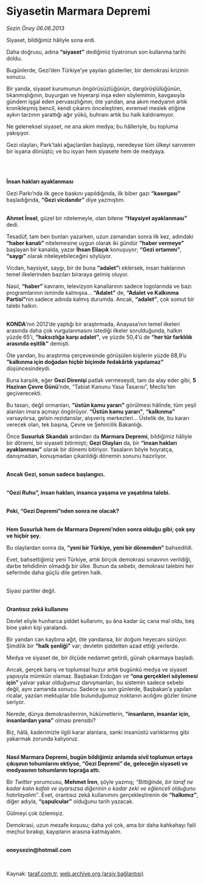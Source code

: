 # Siyasetin Marmara Depremi

*Sezin Öney 06.06.2013*

<div class="yazi"><p>Siyaset, bildiğimiz hâliyle sona erdi.</p>
<p>Daha doğrusu, adına <b>“siyaset”</b> dediğimiz tiyatronun son kullanma tarihi doldu.</p>
<p>Bugünlerde, Gezi’den Türkiye’ye yayılan gösteriler, bir demokrasi krizinin sonucu.<i></i></p>
<p>Bir yanda, siyaset kurumunun öngörüsüzlüğünün, dargörüşlülüğünün, tıkanmışlığının, buyurgan ve hiyerarşi inşa eden söylemimin, kavgasıyla gündem işgal eden pervasızlığının; öte yandan, ana akım medyanın artık kronikleşmiş bencil, kendi çıkarını önceleştiren, evrensel meslek etiğine aykırı tarzının yarattığı ağır yükü, buhranı artık bu halk kaldıramıyor. </p>
<p>Ne geleneksel siyaset, ne ana akım medya; bu hâlleriyle, bu topluma yakışıyor.</p>
<p>Gezi olayları, Park’taki ağaçlardan başlayıp, neredeyse tüm ülkeyi sarıveren bir isyana dönüştü; ve bu isyan hem siyasete hem de medyaya.</p>
<p><b> </b></p>
<p><b><br/>İnsan hakları ayaklanması</b></p>
<p>Gezi Parkı’nda ilk gece baskını yapıldığında, ilk biber gazı <b>“kasırgası”</b> başladığında, <b>“Gezi vicdandır”</b> diye yazmıştım.</p>
<p><b><br/>Ahmet İnsel</b>, güzel bir nitelemeyle, olan bitene <b>“Haysiyet ayaklanması”</b> dedi.</p>
<p>Tesadüf, tam ben bunları yazarken, uzun zamandan sonra ilk kez, adındaki <b>“haber kanalı”</b> nitelemesine uygun olarak iki gündür <b>“haber vermeye”</b> başlayan bir kanalda, yazar <b>İhsan Eliaçık</b> konuşuyor; <b>“Gezi ortamını”</b>, <b>“saygı”</b> olarak niteleyebileceğini söylüyor.</p>
<p>Vicdan, haysiyet, saygı, bir de buna <b>“adalet”</b>i eklersek, insan haklarının temel ilkelerinden bazıları biraraya gelmiş oluyor. </p>
<p>Nasıl, <b>“haber”</b> kavramı, televizyon kanallarının sadece logolarında ve bazı programlarının isminde kalmışsa... <b>“Adalet”</b> de, <b>“Adalet ve Kalkınma Partisi”</b>nin sadece adında kalmış durumda. Ancak, <b>“adalet”</b>, çok somut bir talebi halkın.</p>
<p><b><br/>KONDA</b>’nın 2012’de yaptığı bir araştırmada, Anayasa’nın temel ilkeleri arasında daha çok vurgulanmasını istediği ilkeler sorulduğunda, halkın yüzde 65’i, <b>“haksızlığa karşı adalet”</b>, ve yüzde 50,4’ü de <b>“her tür farklılık arasında eşitlik”</b> demişti. </p>
<p>Öte yandan, bu araştırma çerçevesinde görüşülen kişilerin yüzde 68,9’u <b>“kalkınma için doğadan hiçbir biçimde fedakârlık yapılamaz”</b> düşüncesindeydi.</p>
<p>Buna karşılık, eğer <b>Gezi Direnişi</b> patlak vermeseydi, tam da alay eder gibi, <b>5 Haziran Çevre Günü</b>’nde, “Tabiat Kanunu Yasa Tasarısı”, Meclis’ten geçiverecekti. </p>
<p>Bu tasarı, değil ormanları, <b>“üstün kamu yararı”</b> görülmesi hâlinde, tüm yeşil alanları imara açmayı öngörüyor. <b>“Üstün kamu yararı”</b>, <b>“kalkınma”</b> varsayılırsa, gelsin rezidanslar, alışveriş merkezleri... Üstelik de, bu kararı verecek olan, tek başına, Çevre ve Şehircilik Bakanlığı. </p>
<p>Önce <b>Susurluk Skandalı</b> ardından da <b>Marmara Depremi</b>, bildiğimiz hâliyle bir dönemi, bir siyaseti bitirmişti; <b>Gezi Olayları</b> da, bir <b>“insan hakları ayaklanması”</b> olarak bir dönemi bitiriyor. Yasaların böyle hoyratça, danışmadan, konuşmadan çıkarıldığı dönemin sonunu hazırlıyor.</p>
<p><b><br/>Ancak Gezi, sonun sadece başlangıcı.</b></p>
<p><b><br/>“Gezi Ruhu”, insan hakları, insanca yaşama ve yaşatılma talebi.</b></p>
<p><b><br/>Peki, “Gezi Depremi”nden sonra ne olacak?</b></p>
<p><b><br/>Hem Susurluk hem de Marmara Depremi’nden sonra olduğu gibi; çok şey ve hiçbir şey. </b></p>
<p>Bu olaylardan sonra da, <b>“yeni bir Türkiye, yeni bir dönemden”</b> bahsedildi.</p>
<p>Evet, bahsettiğimiz yeni Türkiye, artık birçok demokrasi sınavının verildiği, darbe tehdidinin olmadığı bir ülke. Bunun da sebebi, demokrasi talebini her seferinde daha güçlü dile getiren halk.</p>
<p> <br/>Siyasi partiler değil. </p>
<p><b><br/>Orantısız zekâ kullanımı</b></p>
<p>Devlet eliyle hunharca şiddet kullanımı, şu âna kadar üç cana mal oldu, beş bine yakın kişi yaralandı. </p>
<p>Bir yandan can kaybına ağıt, öte yandansa, bir doğum heyecanı sürüyor. Şimdilik bir <b>“halk şenliği”</b> var; devletin şiddetten azad ettiği yerlerde. </p>
<p>Medya ve siyaset de, bir ölçüde nedamet getirdi, günah çıkarmaya başladı. </p>
<p>Ancak, gerçek barış ve toplumsal huzur artık bugünkü medya ve siyaset yapısıyla mümkün olamaz. Başbakan Erdoğan ve <b>“ona gerçekleri söylemesi için”</b> yalvar yakar olduğumuz danışmanları, bu sistemin sadece sebebi değil, aynı zamanda sonucu. Sadece şu son günlerde, Başbakan’a yapılan ricalar, yazılan mektuplar bile bulunduğumuz noktanın acılığını gözler önüne seriyor. </p>
<p>Nerede, dünya demokrasilerinin, hükümetlerin, <b>“insanların, insanlar için, insanlardan yana”</b> olması prensibi?</p>
<p>Biz, hâlâ, kaderimizle ilgili karar alanlara, sanki insanüstü varlıklarmış gibi yakarmak zorunda kalıyoruz. </p>
<p><b><br/>Nasıl Marmara Depremi, bugün bildiğimiz anlamda sivil toplumun ortaya çıkışının tohumlarını ektiyse, “Gezi Depremi” de, geleceğin siyaseti ve medyasının tohumlarını toprağa attı.</b></p>
<p>Bir <i>Twitter</i> yorumcusu, <b>Mehmet İren</b>, şöyle yazmış; <i>“Bittiğinde, bir taraf ne kadar kalın kafalı ve ayarsızsa diğerinin o kadar zeki ve eğlenceli olduğunu hatırlayalım”</i>. Evet, orantısız zekâ kullanımını gerçekleştirenin de <b>“halkımız”</b>, diğer adıyla, <b>“çapulcular”</b> olduğunu tarih yazacak.</p>
<p>Gülmeyi çok özlemişiz. </p>
<p>Demokrasi, uzun mesafe koşusu; daha yol çok, ama bir daha kahkahayı faili meçhul bırakıp, kayıpların arasına katmayalım. </p><b>
<p><br/>oneysezin@hotmail.com</p>
<p></p></b> 
</div>

Kaynak: [taraf.com.tr](http://www.taraf.com.tr:80/sezin-oney/makale-siyasetin-marmara-depremi.htm), [web.archive.org (arşiv bağlantısı)](http://web.archive.org/web/20130608140712/http://www.taraf.com.tr:80/sezin-oney/makale-siyasetin-marmara-depremi.htm)
